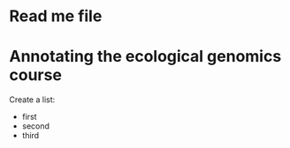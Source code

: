 # Read me file

# Annotating the ecological genomics course 

Create a list:   
* first   
* second   
* third   
